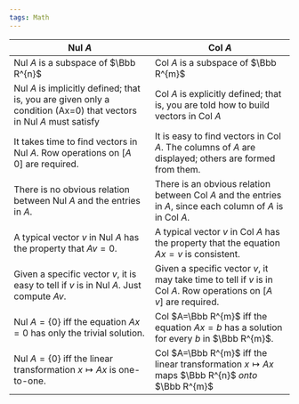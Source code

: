 ```yaml
---
tags: Math
---
```


| Nul $A$                                                                                                            | Col $A$                                                                                                                  |
| ------------------------------------------------------------------------------------------------------------------ | ------------------------------------------------------------------------------------------------------------------------ |
| Nul $A$ is a subspace of $\Bbb R^{n}$                                                                              | Col $A$ is a subspace of $\Bbb R^{m}$                                                                                    |
| Nul $A$ is implicitly defined; that is, you are given only a condition (Ax=0) that vectors in Nul $A$ must satisfy | Col $A$ is explicitly defined; that is, you are told how to build vectors in Col $A$                                     |
| It takes time to find vectors in Nul $A$. Row operations on $[A\quad 0]$ are required.                             | It is easy to find vectors in Col $A$. The columns of $A$ are displayed; others are formed from them.                    |
| There is no obvious relation between Nul $A$ and the entries in $A$.                                               | There is an obvious relation between Col $A$ and the entries in $A$, since each column of $A$ is in Col $A$.             |
| A typical vector $v$ in Nul $A$ has the property that $Av=0$.                                                      | A typical vector $v$ in Col $A$ has the property that the equation $Ax=v$ is consistent.                                 |
| Given a specific vector $v$, it is easy to tell if $v$ is in Nul $A$. Just compute $Av$.                           | Given a specific vector $v$, it may take time to tell if $v$ is in Col $A$. Row operations on $[A\quad v]$ are required. |
| Nul $A=\{0\}$ iff the equation $Ax=0$ has only the trivial solution.                                               | Col $A=\Bbb R^{m}$ iff the equation $Ax=b$ has a solution for every $b$ in $\Bbb R^{m}$.                                 |
| Nul $A=\{0\}$ iff the linear transformation $x\mapsto Ax$ is one-to-one.                                           | Col $A=\Bbb R^{m}$ iff the linear transformation $x\mapsto Ax$ maps $\Bbb R^{n}$ *onto* $\Bbb R^{m}$                     |
